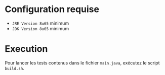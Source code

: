 # Configuration requise

* `JRE Version 8u65` minimum
* `JDK Version 8u65` minimum

# Execution

Pour lancer les tests contenus dans le fichier `main.java`, exécutez le script `build.sh`.

